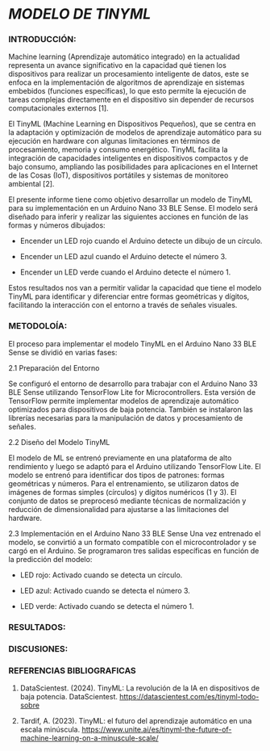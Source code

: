 # *MODELO DE TINYML*

### INTRODUCCIÓN:
Machine learning (Aprendizaje automático integrado) en la actualidad representa un avance significativo en la capacidad qué tienen los dispositivos para realizar un procesamiento inteligente de datos, este se enfoca en la implementación de algoritmos de aprendizaje en sistemas embebidos (funciones específicas), lo que esto permite la ejecución de tareas complejas directamente en el dispositivo sin depender de recursos computacionales externos [1].

El TinyML (Machine Learning en Dispositivos Pequeños), que se centra en la adaptación y optimización de modelos de aprendizaje automático para su ejecución en hardware con  algunas limitaciones en términos de procesamiento, memoria y consumo energético. TinyML facilita la integración de capacidades inteligentes en dispositivos compactos y de bajo consumo, ampliando las posibilidades para aplicaciones en el Internet de las Cosas (IoT), dispositivos portátiles y sistemas de monitoreo ambiental [2].

El presente informe tiene como objetivo desarrollar un modelo de TinyML para su implementación en un Arduino Nano 33 BLE Sense. El modelo será diseñado para inferir y realizar las siguientes acciones en función de las formas y números dibujados:

- Encender un LED rojo cuando el Arduino detecte un dibujo de un círculo.

- Encender un LED azul cuando el Arduino detecte el número 3.

- Encender un LED verde cuando el Arduino detecte el número 1.

Estos resultados nos van a permitir validar la capacidad  que tiene el modelo TinyML para identificar y diferenciar entre formas geométricas y dígitos, facilitando la interacción con el entorno a través de señales visuales.


### METODOLOÍA:

El proceso para implementar el modelo TinyML en el Arduino Nano 33 BLE Sense se dividió en varias fases:

2.1 Preparación del Entorno

Se configuró el entorno de desarrollo para trabajar con el Arduino Nano 33 BLE Sense utilizando TensorFlow Lite for Microcontrollers. Esta versión de TensorFlow permite implementar modelos de aprendizaje automático optimizados para dispositivos de baja potencia. También se instalaron las librerías necesarias para la manipulación de datos y procesamiento de señales.

2.2 Diseño del Modelo TinyML

El modelo de ML se entrenó previamente en una plataforma de alto rendimiento y luego se adaptó para el Arduino utilizando TensorFlow Lite. El modelo se entrenó para identificar dos tipos de patrones: formas geométricas y números. Para el entrenamiento, se utilizaron datos de imágenes de formas simples (círculos) y dígitos numéricos (1 y 3). El conjunto de datos se preprocesó mediante técnicas de normalización y reducción de dimensionalidad para ajustarse a las limitaciones del hardware.









2.3 Implementación en el Arduino Nano 33 BLE Sense
Una vez entrenado el modelo, se convirtió a un formato compatible con el microcontrolador y se cargó en el Arduino. Se programaron tres salidas específicas en función de la predicción del modelo:

- LED rojo: Activado cuando se detecta un círculo.

- LED azul: Activado cuando se detecta el número 3.

- LED verde: Activado cuando se detecta el número 1.





### RESULTADOS:





### DISCUSIONES:

### REFERENCIAS BIBLIOGRAFICAS

1. DataScientest. (2024). TinyML: La revolución de la IA en dispositivos de baja potencia. DataScientest. https://datascientest.com/es/tinyml-todo-sobre

2. Tardif, A. (2023). TinyML: el futuro del aprendizaje automático en una escala minúscula. https://www.unite.ai/es/tinyml-the-future-of-machine-learning-on-a-minuscule-scale/



